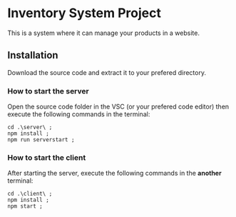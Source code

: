 # Inventory System Project

This is a system where it can manage your products in a website.

## Installation

Download the source code and extract it to your prefered directory.

### How to start the server

Open the source code folder in the VSC (or your prefered code editor) then execute the following commands in the terminal:

    cd .\server\ ;
    npm install ;
    npm run serverstart ;

### How to start the client

After starting the server, execute the following commands in the **another** terminal:

    cd .\client\ ;
    npm install ;
    npm start ;
